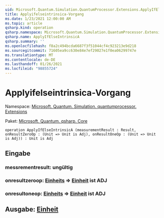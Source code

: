 ```yaml
---
uid: Microsoft.Quantum.Simulation.QuantumProcessor.Extensions.ApplyIfElseIntrinsicA
title: Applyifelseintrinsica-Vorgang
ms.date: 1/23/2021 12:00:00 AM
ms.topic: article
qsharp.kind: operation
qsharp.namespace: Microsoft.Quantum.Simulation.QuantumProcessor.Extensions
qsharp.name: ApplyIfElseIntrinsicA
qsharp.summary: ''
ms.openlocfilehash: f8a2c494bcda6687f3f51044cf4c923213e9d218
ms.sourcegitcommit: 71605ea9cc630e84e7ef29027e1f0ea06299747e
ms.translationtype: MT
ms.contentlocale: de-DE
ms.lasthandoff: 01/26/2021
ms.locfileid: "98855724"
---
```

# <a name="applyifelseintrinsica-operation"></a>Applyifelseintrinsica-Vorgang

Namespace: [Microsoft. Quantum. Simulation. quantumprocessor. Extensions](xref:Microsoft.Quantum.Simulation.QuantumProcessor.Extensions)

Paket: [Microsoft. Quantum. qsharp. Core](https://nuget.org/packages/Microsoft.Quantum.QSharp.Core)




```qsharp
operation ApplyIfElseIntrinsicA (measurementResult : Result, onResultZeroOp : (Unit => Unit is Adj), onResultOneOp : (Unit => Unit is Adj)) : Unit is Adj
```


## <a name="input"></a>Eingabe

### <a name="measurementresult--__invalidresult__"></a>messrementresult: __ungültig <Result>__




### <a name="onresultzeroop--unit--unit--is-adj"></a>onresultzeroop: [Einheits](xref:microsoft.quantum.lang-ref.unit) => [Einheit](xref:microsoft.quantum.lang-ref.unit)  ist ADJ




### <a name="onresultoneop--unit--unit--is-adj"></a>onresultoneop: [Einheits](xref:microsoft.quantum.lang-ref.unit) => [Einheit](xref:microsoft.quantum.lang-ref.unit)  ist ADJ





## <a name="output--unit"></a>Ausgabe: [Einheit](xref:microsoft.quantum.lang-ref.unit)

